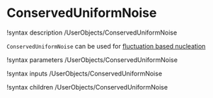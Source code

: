 # ConservedUniformNoise

!syntax description /UserObjects/ConservedUniformNoise

`ConservedUniformNoise` can be used for [fluctuation based nucleation](Nucleation/LangevinNoise.md)

!syntax parameters /UserObjects/ConservedUniformNoise

!syntax inputs /UserObjects/ConservedUniformNoise

!syntax children /UserObjects/ConservedUniformNoise
